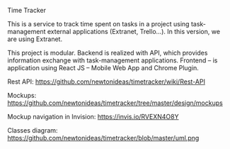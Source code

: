 Time Tracker

This is a service to track time spent on tasks in a project using task-management
external applications (Extranet, Trello…). In this version, we are using
Extranet.

This project is modular. Backend is realized with API, which provides information exchange with task-management applications. Frontend – is application using React JS – Mobile Web App and Chrome Plugin. 

Rest API: https://github.com/newtonideas/timetracker/wiki/Rest-API

Mockups: https://github.com/newtonideas/timetracker/tree/master/design/mockups  

Mockup navigation in Invision: https://invis.io/RVEXN4O8Y

Classes diagram: https://github.com/newtonideas/timetracker/blob/master/uml.png
